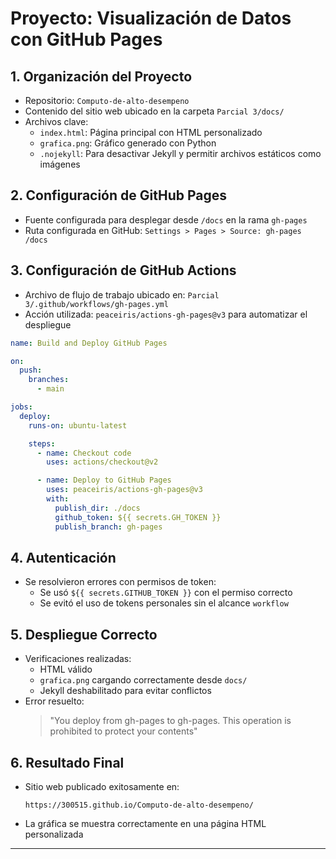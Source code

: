 # Proyecto: Visualización de Datos con GitHub Pages
## 1.  Organización del Proyecto
- Repositorio: `Computo-de-alto-desempeno`
- Contenido del sitio web ubicado en la carpeta `Parcial 3/docs/`
- Archivos clave:
  - `index.html`: Página principal con HTML personalizado
  - `grafica.png`: Gráfico generado con Python
  - `.nojekyll`: Para desactivar Jekyll y permitir archivos estáticos como imágenes

## 2.  Configuración de GitHub Pages
- Fuente configurada para desplegar desde `/docs` en la rama `gh-pages`
- Ruta configurada en GitHub: `Settings > Pages > Source: gh-pages /docs`

## 3.  Configuración de GitHub Actions
- Archivo de flujo de trabajo ubicado en: `Parcial 3/.github/workflows/gh-pages.yml`
- Acción utilizada: `peaceiris/actions-gh-pages@v3` para automatizar el despliegue

```yaml
name: Build and Deploy GitHub Pages

on:
  push:
    branches:
      - main  

jobs:
  deploy:
    runs-on: ubuntu-latest

    steps:
      - name: Checkout code
        uses: actions/checkout@v2

      - name: Deploy to GitHub Pages
        uses: peaceiris/actions-gh-pages@v3
        with:
          publish_dir: ./docs
          github_token: ${{ secrets.GH_TOKEN }}
          publish_branch: gh-pages  
```

## 4.  Autenticación
- Se resolvieron errores con permisos de token:
  - Se usó `${{ secrets.GITHUB_TOKEN }}` con el permiso correcto
  - Se evitó el uso de tokens personales sin el alcance `workflow`

## 5.  Despliegue Correcto
- Verificaciones realizadas:
  - HTML válido
  - `grafica.png` cargando correctamente desde `docs/`
  - Jekyll deshabilitado para evitar conflictos
- Error resuelto:
  > "You deploy from gh-pages to gh-pages. This operation is prohibited to protect your contents"

## 6.  Resultado Final
- Sitio web publicado exitosamente en:
  ```
  https://300515.github.io/Computo-de-alto-desempeno/
  ```
- La gráfica se muestra correctamente en una página HTML personalizada

---